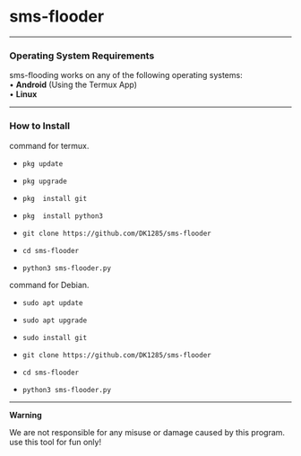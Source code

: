 # sms-flooder
------------------------------------------------------------------------

### Operating System Requirements

sms-flooding works on any of the following operating systems:<br>
• **Android** (Using the Termux App) <br>
• **Linux**  <br>


------------------------------------------------------------------------

### How to Install 

command for termux.

* `pkg update`

* `pkg upgrade`

* `pkg  install git`

* `pkg  install python3`

* `git clone https://github.com/DK1285/sms-flooder`

* `cd sms-flooder`

* `python3 sms-flooder.py`


command for Debian.

* `sudo apt update`

* `sudo apt upgrade`

* `sudo install git`

* `git clone https://github.com/DK1285/sms-flooder`

* `cd sms-flooder`

* `python3 sms-flooder.py`



------------------------------------------------------------------------
**Warning**

We are not responsible for any misuse or damage caused by this program. use this tool for fun only!
